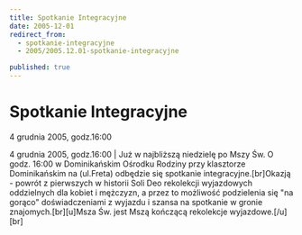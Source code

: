```yaml
---
title: Spotkanie Integracyjne
date: 2005-12-01
redirect_from: 
  - spotkanie-integracyjne
  - 2005/2005.12.01-spotkanie-integracyjne

published: true
---
```




# Spotkanie Integracyjne

<time>4 grudnia 2005, godz.16:00</time>

4 grudnia 2005, godz.16:00 | Już w najbliższą niedzielę po Mszy Św. O godz. 16:00 w Dominikańskim Ośrodku Rodziny przy klasztorze Dominikańskim na (ul.Freta) odbędzie się spotkanie integracyjne.[br]Okazją - powrót z pierwszych w historii Soli Deo rekolekcji wyjazdowych oddzielnych dla kobiet i mężczyzn, a przez to możliwość podzielenia się "na gorąco" doświadczeniami z wyjazdu i szansa na spotkanie w gronie znajomych.[br][u]Msza Św. jest Mszą kończącą rekolekcje wyjazdowe.[/u][br]

<!--CONTENT FROM OLD SERVER (jos before 2013): 4 grudnia 2005, godz.16:00 | Już w najbliższą niedzielę po Mszy Św. O godz. 16:00 w Dominikańskim Ośrodku Rodziny przy klasztorze Dominikańskim na (ul.Freta) odbędzie się spotkanie integracyjne.[br]Okazją - powrót z pierwszych w historii Soli Deo rekolekcji wyjazdowych oddzielnych dla kobiet i mężczyzn, a przez to możliwość podzielenia się "na gorąco" doświadczeniami z wyjazdu i szansa na spotkanie w gronie znajomych.[br][u]Msza Św. jest Mszą kończącą rekolekcje wyjazdowe.[/u][br]
-->

<!--{{json:{"created_date":"2005-12-01 21:09:51","publish_down":"0000-00-00 00:00:00","id":"288"}}}-->